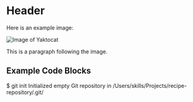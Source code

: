 # Header

Here is an example image:

![Image of Yaktocat](https://octodex.github.com/images/yaktocat.png)

This is a paragraph following the image.

## Example Code Blocks

$ git init
Initialized empty Git repository in /Users/skills/Projects/recipe-repository/.git/




